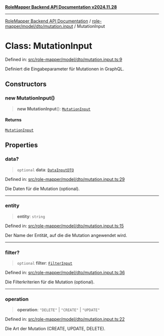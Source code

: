 [**RoleMapper Backend API Documentation v2024.11.28**](../../../../../README.md)

***

[RoleMapper Backend API Documentation](../../../../../modules.md) / [role-mapper/model/dto/mutation.input](../README.md) / MutationInput

# Class: MutationInput

Defined in: [src/role-mapper/model/dto/mutation.input.ts:9](https://github.com/FlowCraft-AG/RoleMapper/blob/431ad1c9b0d708a278f2d2969907ccf8ac66ccc1/backend/src/role-mapper/model/dto/mutation.input.ts#L9)

Definiert die Eingabeparameter für Mutationen in GraphQL.

## Constructors

### new MutationInput()

> **new MutationInput**(): [`MutationInput`](MutationInput.md)

#### Returns

[`MutationInput`](MutationInput.md)

## Properties

### data?

> `optional` **data**: [`DataInputDTO`](../../data.dto/classes/DataInputDTO.md)

Defined in: [src/role-mapper/model/dto/mutation.input.ts:29](https://github.com/FlowCraft-AG/RoleMapper/blob/431ad1c9b0d708a278f2d2969907ccf8ac66ccc1/backend/src/role-mapper/model/dto/mutation.input.ts#L29)

Die Daten für die Mutation (optional).

***

### entity

> **entity**: `string`

Defined in: [src/role-mapper/model/dto/mutation.input.ts:15](https://github.com/FlowCraft-AG/RoleMapper/blob/431ad1c9b0d708a278f2d2969907ccf8ac66ccc1/backend/src/role-mapper/model/dto/mutation.input.ts#L15)

Der Name der Entität, auf die die Mutation angewendet wird.

***

### filter?

> `optional` **filter**: [`FilterInput`](../../../input/filter.input/type-aliases/FilterInput.md)

Defined in: [src/role-mapper/model/dto/mutation.input.ts:36](https://github.com/FlowCraft-AG/RoleMapper/blob/431ad1c9b0d708a278f2d2969907ccf8ac66ccc1/backend/src/role-mapper/model/dto/mutation.input.ts#L36)

Die Filterkriterien für die Mutation (optional).

***

### operation

> **operation**: `"DELETE"` \| `"CREATE"` \| `"UPDATE"`

Defined in: [src/role-mapper/model/dto/mutation.input.ts:22](https://github.com/FlowCraft-AG/RoleMapper/blob/431ad1c9b0d708a278f2d2969907ccf8ac66ccc1/backend/src/role-mapper/model/dto/mutation.input.ts#L22)

Die Art der Mutation (CREATE, UPDATE, DELETE).
